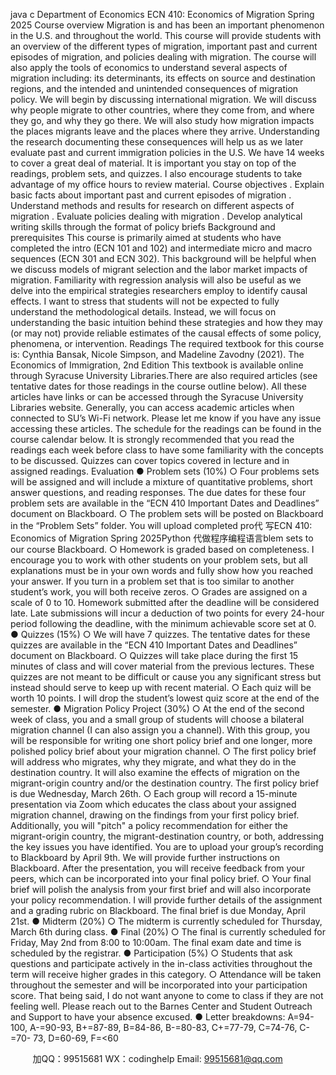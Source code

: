 java c
Department   of   Economics 
ECN   410: Economics   of   Migration 
Spring 2025 
Course overview 
Migration is and has been an important phenomenon in the U.S.   and   throughout the   world.   This   course   will provide   students   with   an   overview   of   the   different   types   of   migration,   important   past   and   current   episodes   of migration, and policies dealing with migration. The course will   also   apply the tools   of   economics   to   understand several aspects of   migration including: its determinants,   its   effects   on   source   and   destination regions,   and the intended   and   unintended   consequences   of   migration   policy. 
We will begin by discussing international migration. We will discuss why people migrate to   other   countries, where they come from, and where they go,   and why they   go there.   We   will   also   study   how   migration   impacts   the places migrants leave and the places where they arrive. Understanding the research   documenting   these consequences will help us as we later evaluate past and current   immigration   policies   in   the   U.S.
We have   14 weeks to cover a great deal of   material.   It   is important   you   stay   on   top   of   the   readings, problem   sets, and quizzes. I also encourage students   to   take   advantage   of   my   office   hours   to   review   material.
Course objectives 
. Explain   basic   facts   about   important   past   and   current   episodes   of   migration
. Understand   methods   and   results   for   research   on   different   aspects   of   migration
. Evaluate   policies   dealing   with   migration
. Develop   analytical   writing   skills   through   the   format   of   policy   briefs
Background and prerequisites 
This course is primarily aimed at students   who   have   completed   the   intro   (ECN   101   and   102)   and   intermediate micro and macro sequences (ECN 301 and   ECN   302).   This   background   will   be   helpful   when   we   discuss   models   of   migrant selection and the labor market impacts of   migration.   Familiarity with   regression   analysis   will   also be useful as we delve into the empirical   strategies researchers   employ to   identify   causal   effects.   I want   to   stress that students will not be expected to fully understand the   methodological   details.   Instead, we   will   focus   on   understanding the basic intuition behind these strategies and how they may   (or may   not) provide   reliable estimates   of   the   causal   effects   of   some   policy, phenomena, or   intervention. 
Readings 
The required textbook for this course   is:
Cynthia Bansak, Nicole   Simpson, and Madeline Zavodny (2021). The Economics of Immigration, 2nd Edition This   textbook   is   available   online   through Syracuse University Libraries.There are also required articles (see tentative   dates   for those readings   in   the   course   outline   below).   All   these   articles have links or can be accessed through the Syracuse University Libraries website.   Generally,   you   can   access academic articles when connected to   SU’s Wi-Fi network. Please   let me know   if   you have   any   issue accessing these articles.
The schedule for the readings can be found in   the   course   calendar below.
It is strongly recommended that you read the readings each week before   class to have   some   familiarity   with   the   concepts to be discussed. Quizzes can cover topics covered   in   lecture   and   in   assigned readings.
Evaluation 
● Problem sets   (10%)
○       Four problems sets will be   assigned   and will   include   a   mixture   of   quantitative   problems,   short answer questions, and reading responses. The due dates   for these   four problem   sets   are   available   in the “ECN 410 Important Dates and Deadlines” document   on   Blackboard.
○       The problem sets   will be   posted   on   Blackboard   in   the   “Problem   Sets”   folder.   You   will upload   completed pro代 写ECN 410: Economics of Migration Spring 2025Python
代做程序编程语言blem sets to our course   Blackboard.
○       Homework is graded based   on   completeness.   I   encourage   you   to   work with   other   students   on your problem sets, but all explanations must be in your own words   and   fully   show   how   you   reached your answer. If   you turn in a problem set that   is   too   similar   to   another   student’s   work,   you will both receive zeros.
○         Grades are assigned on a scale   of   0 to   10.   Homework   submitted   after   the   deadline   will be considered late. Late submissions will incur a deduction   of   two points   for   every   24-hour period   following the deadline, with the minimum achievable   score set at   0.
● Quizzes (15%)
○       We will have 7   quizzes.   The   tentative   dates   for these   quizzes   are   available   in   the   “ECN   410   Important Dates and Deadlines” document on Blackboard.
○         Quizzes will take place during the first   15 minutes of   class   and will   cover material   from the previous lectures. These quizzes are not meant to be difficult   or   cause   you   any   significant   stress   but instead should serve to keep up with recent material.
○       Each quiz will be   worth   10 points.   I   will   drop   the   student’s   lowest   quiz   score   at   the   end   of   the   semester.
● Migration Policy Project (30%)
○       At the end   of   the   second week   of   class, you   and   a   small   group   of   students will   choose   a bilateral   migration channel (I can also assign   you   a   channel).   With this   group,   you   will be   responsible   for   writing   one   short   policy   brief   and   one   longer, more   polished   policy   brief   about   your   migration channel.
○       The first policy brief   will   address who   migrates,   why   they   migrate,   and   what   they   do   in   the destination country. It will also examine the effects   of   migration   on   the   migrant-origin   country   and/or the destination country. The first policy brief   is due Wednesday,   March   26th.
○       Each group will record   a   15-minute presentation   via   Zoom   which   educates   the   class   about   your   assigned migration channel, drawing on the findings   from your first policy brief.   Additionally,      you will   "pitch" a policy recommendation for either the migrant-origin country,   the   migrant-destination country, or both, addressing the key issues you have identified. You   are   to   upload            your group’s recording to Blackboard by April 9th. We will provide further instructions   on Blackboard. After the presentation, you will receive feedback from your peers, which can be   incorporated   into   your   final   policy   brief. 
○       Your final brief   will polish the   analysis   from your   first brief   and will   also   incorporate   your policy   recommendation. I will provide further details of   the assignment   and   a grading   rubric   on Blackboard. The final brief   is due Monday, April 21st.
● Midterm (20%)
○       The midterm is currently   scheduled   for   Thursday,   March   6th    during   class.
● Final (20%)
○         The final is currently scheduled for   Friday,   May   2nd   from   8:00   to   10:00am.   The   final   exam   date   and   time   is   scheduled   by   the registrar.
● Participation (5%)
○         Students that ask questions and participate actively in the   in-class   activities   throughout   the   term   will receive higher grades in this category.
○       Attendance will be taken throughout the   semester   and   will be   incorporated   into   your participation score. That being said, I do not   want   anyone to   come   to   class   if   they   are   not   feeling   well. Please reach out to the Barnes Center and   Student   Outreach   and   Support to have your absence excused.
●       Letter breakdowns: A=94-100, A-=90-93, B+=87-89, B=84-86,   B-=80-83,   C+=77-79,   C=74-76,   C-=70-   73, D=60-69, F=<60



         
加QQ：99515681  WX：codinghelp  Email: 99515681@qq.com
